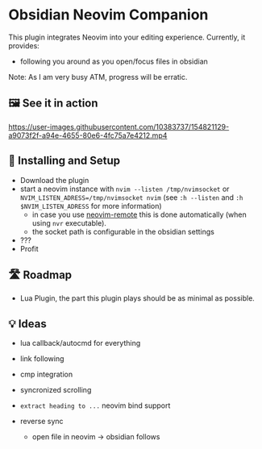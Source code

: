# Obsidian Neovim Companion

This plugin integrates Neovim into your editing experience. Currently, it provides:
- following you around as you open/focus files in obsidian

Note: As I am very busy ATM, progress will be erratic.

## 🖼️ See it in action

https://user-images.githubusercontent.com/10383737/154821129-a9073f2f-a94e-4655-80e6-4fc75a7e4212.mp4

## 🔧 Installing and Setup

- Download the plugin 
- start a neovim instance with `nvim --listen /tmp/nvimsocket` or `NVIM_LISTEN_ADRESS=/tmp/nvimsocket nvim` (see `:h --listen` and `:h $NVIM_LISTEN_ADRESS` for more information)
  - in case you use [neovim-remote](https://github.com/mhinz/neovim-remote) this is done automatically (when using `nvr` executable).
  - the socket path is configurable in the obsidian settings
- ???
- Profit

## 🛣️ Roadmap

- Lua Plugin, the part this plugin plays should be as minimal as possible.

## 💡 Ideas
- lua callback/autocmd for everything
- link following
- cmp integration
- syncronized scrolling
- `extract heading to ...` neovim bind support

- reverse sync
  - open file in neovim -> obsidian follows
